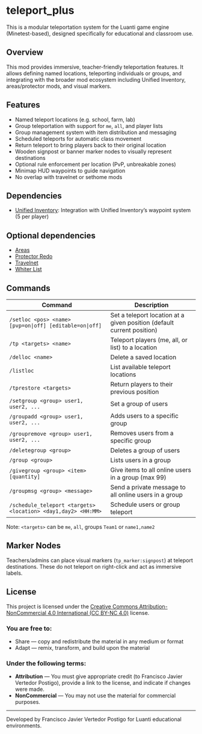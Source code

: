 # teleport_plus

This is a modular teleportation system for the Luanti game engine (Minetest-based), designed specifically for educational and classroom use.

## Overview

This mod provides immersive, teacher-friendly teleportation features. It allows defining named locations, teleporting individuals or groups, and integrating with the broader mod ecosystem including Unified Inventory, areas/protector mods, and visual markers.

## Features

- Named teleport locations (e.g. school, farm, lab)
- Group teleportation with support for `me`, `all`, and player lists
- Group management system with item distribution and messaging
- Scheduled teleports for automatic class movement
- Return teleport to bring players back to their original location
- Wooden signpost or banner marker nodes to visually represent destinations
- Optional rule enforcement per location (PvP, unbreakable zones)
- Minimap HUD waypoints to guide navigation
- No overlap with travelnet or sethome mods

## Dependencies
- [Unified Inventory](https://content.luanti.org/packages/RealBadAngel/unified_inventory/): Integration with Unified Inventory’s waypoint system (5 per player)

## Optional dependencies
- [Areas](https://content.luanti.org/packages/ShadowNinja/areas/)
- [Protector Redo](https://content.luanti.org/packages/TenPlus1/protector/)
- [Travelnet](https://content.luanti.org/packages/mt-mods/travelnet/)
- [Whiter List](https://content.luanti.org/packages/AntumDeluge/whitelist/)

## Commands

| Command                                        | Description                                      |
|-----------------------------------------------|--------------------------------------------------|
| `/setloc <pos> <name> [pvp=on\|off] [editable=on\|off]` | Set a teleport location at a given position (default current position)     |
| `/tp <targets> <name>`                         | Teleport players (me, all, or list) to a location |
| `/delloc <name>`                               | Delete a saved location                          |
| `/listloc`                                     | List available teleport locations                |
| `/tprestore <targets>`                         | Return players to their previous position        |
| `/setgroup <group> user1, user2, ...`          | Set a group of users                            |
| `/groupadd <group> user1, user2, ...`          | Adds users to a specific group                  |
| `/groupremove <group> user1, user2, ...`       | Removes users from a specific group             |
| `/deletegroup <group>`                         | Deletes a group of users                        |
| `/group <group>`                               | Lists users in a group                          |
| `/givegroup <group> <item> [quantity]`         | Give items to all online users in a group (max 99) |
| `/groupmsg <group> <message>`                  | Send a private message to all online users in a group |
| `/schedule_teleport <targets> <location> <day1,day2> <HH:MM>` | Schedule users or group teleport              |

Note: `<targets>` can be `me`, `all`, groups `Team1` or `name1,name2`

## Marker Nodes

Teachers/admins can place visual markers (`tp_marker:signpost`) at teleport destinations. These do not teleport on right-click and act as immersive labels.

## License

This project is licensed under the [Creative Commons Attribution-NonCommercial 4.0 International (CC BY-NC 4.0)](https://creativecommons.org/licenses/by-nc/4.0/) license.

### You are free to:
- Share — copy and redistribute the material in any medium or format
- Adapt — remix, transform, and build upon the material

### Under the following terms:
- **Attribution** — You must give appropriate credit (to Francisco Javier Vertedor Postigo), provide a link to the license, and indicate if changes were made.
- **NonCommercial** — You may not use the material for commercial purposes.

---

Developed by Francisco Javier Vertedor Postigo for Luanti educational environments.
